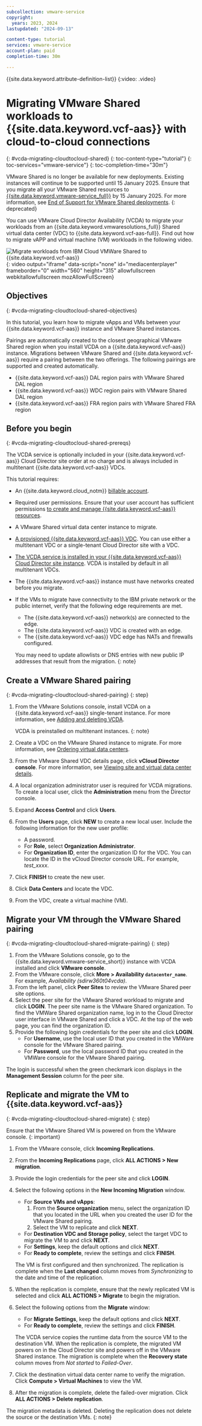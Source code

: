 ```yaml
---
subcollection: vmware-service
copyright:
  years: 2023, 2024
lastupdated: "2024-09-13"

content-type: tutorial
services: vmware-service
account-plan: paid
completion-time: 30m

---
```

{{site.data.keyword.attribute-definition-list}}
{:video: .video}

# Migrating VMware Shared workloads to {{site.data.keyword.vcf-aas}} with cloud-to-cloud connections
{: #vcda-migrating-cloudtocloud-shared}
{: toc-content-type="tutorial"}
{: toc-services="vmware-service"}
{: toc-completion-time="30m"}

VMware Shared is no longer be available for new deployments. Existing instances will continue to be supported until 15 January 2025. Ensure that you migrate all your VMware Shared resources to [{{site.data.keyword.vmware-service_full}}](/docs/vmware-service) by 15 January 2025. For more information, see [End of Support for VMware Shared deployments](/docs/vmwaresolutions?topic=vmwaresolutions-eos-vmware-shared).
{: deprecated}

You can use VMware Cloud Director Availability (VCDA) to migrate your workloads from an {{site.data.keyword.vmwaresolutions_full}} Shared virtual data center (VDC) to {{site.data.keyword.vcf-aas-full}}. Find out how to migrate vAPP and virtual machine (VM) workloads in the following video.

![Migrate workloads from IBM Cloud VMWare Shared to {{site.data.keyword.vcf-aas}}](https://cdnapisec.kaltura.com/html5/html5lib/v2.101/mwEmbedFrame.php/p/1773841/uiconf_id/27941801/entry_id/1_hycjbyi0?wid=_1773841&iframeembed=true&entry_id=1_hycjbyi0){: video output="iframe" data-script="none" id="mediacenterplayer" frameborder="0" width="560" height="315" allowfullscreen webkitallowfullscreen mozAllowFullScreen}

## Objectives
{: #vcda-migrating-cloudtocloud-shared-objectives}

In this tutorial, you learn how to migrate vApps and VMs between your {{site.data.keyword.vcf-aas}} instance and VMware Shared instances.

Pairings are automatically created to the closest geographical VMware Shared region when you install VCDA on a {{site.data.keyword.vcf-aas}} instance. Migrations between VMware Shared and {{site.data.keyword.vcf-aas}} require a pairing between the two offerings. The following pairings are supported and created automatically.
* {{site.data.keyword.vcf-aas}} DAL region pairs with VMware Shared DAL region
* {{site.data.keyword.vcf-aas}} WDC region pairs with VMware Shared DAL region
* {{site.data.keyword.vcf-aas}} FRA region pairs with VMware Shared FRA region

## Before you begin
{: #vcda-migrating-cloudtocloud-shared-prereqs}

The VCDA service is optionally included in your {{site.data.keyword.vcf-aas}} Cloud Director site order at no charge and is always included in multitenant {{site.data.keyword.vcf-aas}} VDCs.

This tutorial requires:

* An {{site.data.keyword.cloud_notm}} [billable account](/docs/account?topic=account-accounts).
* Required user permissions. Ensure that your user account has sufficient permissions [to create and manage {{site.data.keyword.vcf-aas}} resources](/docs/vmware-service?topic=vmware-service-getting-started).
* A VMware Shared virtual data center instance to migrate.
* [A provisioned {{site.data.keyword.vcf-aas}} VDC](/docs/vmwaresolutions?topic=vmwaresolutions-tenant-ordering). You can use either a multitenant VDC or a single-tenant Cloud Director site with a VDC.
* [The VCDA service is installed in your {{site.data.keyword.vcf-aas}} Cloud Director site instance](/docs/vmware-service?topic=vmware-service-vcda-adding-deleting). VCDA is installed by default in all multitenant VDCs.
* The {{site.data.keyword.vcf-aas}} instance must have networks created before you migrate.
* If the VMs to migrate have connectivity to the IBM private network or the public internet, verify that the following edge requirements are met.
   * The {{site.data.keyword.vcf-aas}} network(s) are connected to the edge.
   * The {{site.data.keyword.vcf-aas}} VDC is created with an edge.
   * The {{site.data.keyword.vcf-aas}} VDC edge has NATs and firewalls configured.

   You may need to update allowlists or DNS entries with new public IP addresses that result from the migration.
   {: note}

## Create a VMware Shared pairing
{: #vcda-migrating-cloudtocloud-shared-pairing}
{: step}

1. From the VMware Solutions console, install VCDA on a {{site.data.keyword.vcf-aas}} single-tenant instance. For more information, see [Adding and deleting VCDA](/docs/vmware-service?topic=vmware-service-vcda-adding-deleting#vcda-adding-deleting-add-proc).

   VCDA is preinstalled on multitenant instances.
   {: note}

2. Create a VDC on the VMware Shared instance to migrate. For more information, see [Ordering virtual data centers](/docs/vmwaresolutions?topic=vmwaresolutions-shared_ordering).
3. From the VMware Shared VDC details page, click **vCloud Director console**. For more information, see [Viewing site and virtual data center details](/docs/vmwaresolutions?topic=vmwaresolutions-shared_viewing-vdc-details).
4. A local organization administrator user is required for VCDA migrations. To create a local user, click the **Administration** menu from the Director console.
5. Expand **Access Control** and click **Users**.
6. From the **Users** page, click **NEW** to create a new local user. Include the following information for the new user profile:
   * A password.
   * For **Role**, select **Organization Administrator**.
   * For **Organization ID**, enter the organization ID for the VDC. You can locate the ID in the vCloud Director console URL. For example, *test_xxxx*.
7. Click **FINISH** to create the new user.
8. Click **Data Centers** and locate the VDC.
9. From the VDC, create a virtual machine (VM).

## Migrate your VM through the VMware Shared pairing
{: #vcda-migrating-cloudtocloud-shared-migrate-pairing}
{: step}

1. From the VMware Solutions console, go to the {{site.data.keyword.vmware-service_short}} instance with VCDA installed and click **VMware console**.
2. From the VMware console, click **More > Availability ``datacenter_name``**. For example, *Availability (sdirw360t04vcda)*.
3. From the left panel, click **Peer Sites** to review the VMware Shared peer site options.
4. Select the peer site for the VMware Shared workload to migrate and click **LOGIN**. The peer site name is the VMware Shared organization. To find the VMWare Shared organization name, log in to the Cloud Director user interface in VMware Shared and click a VDC. At the top of the web page, you can find the organization ID.
5. Provide the following login credentials for the peer site and click **LOGIN**.
   * For **Username**, use the local user ID that you created in the VMWare console for the VMware Shared pairing.
   * For **Password**, use the local password ID that you created in the VMWare console for the VMware Shared pairing.

The login is successful when the green checkmark icon displays in the **Management Session** column for the peer site.

## Replicate and migrate the VM to {{site.data.keyword.vcf-aas}}
{: #vcda-migrating-cloudtocloud-shared-migrate}
{: step}

Ensure that the VMware Shared VM is powered on from the VMware console.
{: important}

1. From the VMware console, click **Incoming Replications**.
2. From the **Incoming Replications** page, click **ALL ACTIONS > New migration**.
3. Provide the login credentials for the peer site and click **LOGIN**.
4. Select the following options in the **New Incoming Migration** window.
   * For **Source VMs and vApps**:
      1. From the **Source organization** menu, select the organization ID that you located in the URL when you created the user ID for the VMware Shared pairing.
      2. Select the VM to replicate and click **NEXT**.
   * For **Destination VDC and Storage policy**, select the target VDC to migrate the VM to and click **NEXT**.
   * For **Settings**, keep the default options and click **NEXT**.
   * For **Ready to complete**, review the settings and click **FINISH**.

   The VM is first configured and then synchronized. The replication is complete when the **Last changed** column moves from *Synchronizing* to the date and time of the replication.

5. When the replication is complete, ensure that the newly replicated VM is selected and click **ALL ACTIONS > Migrate** to begin the migration.
6. Select the following options from the **Migrate** window:
   * For **Migrate Settings**, keep the default options and click **NEXT**.
   * For **Ready to complete**, review the settings and click **FINISH**.

   The VCDA service copies the runtime data from the source VM to the destination VM. When the replication is complete, the migrated VM powers on in the Cloud Director site and powers off in the VMware Shared instance. The migration is complete when the **Recovery state** column moves from *Not started* to *Failed-Over*.

7. Click the destination virtual data center name to verify the migration. Click **Compute > Virtual Machines** to view the VM.
8. After the migration is complete, delete the failed-over migration. Click **ALL ACTIONS > Delete replication**.

The migration metadata is deleted. Deleting the replication does not delete the source or the destination VMs.
{: note}
